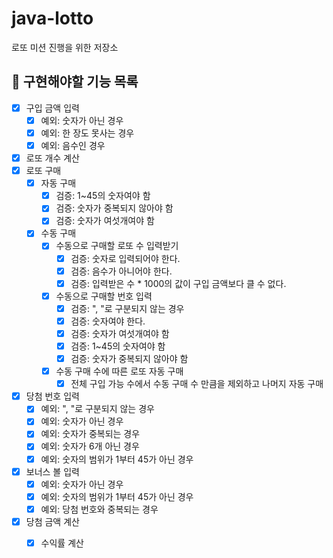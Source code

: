 # java-lotto
로또 미션 진행을 위한 저장소

## 🎯 구현해야할 기능 목록
- [x] 구입 금액 입력
    - [x] 예외: 숫자가 아닌 경우
    - [x] 예외: 한 장도 못사는 경우
    - [x] 예외: 음수인 경우
- [x] 로또 개수 계산
- [x] 로또 구매
    - [x] 자동 구매
      - [x] 검증: 1~45의 숫자여야 함
      - [x] 검증: 숫자가 중복되지 않아야 함
      - [x] 검증: 숫자가 여섯개여야 함
    - [x] 수동 구매
      - [x] 수동으로 구매할 로또 수 입력받기
        - [x] 검증: 숫자로 입력되어야 한다.
        - [x] 검증: 음수가 아니어야 한다.
        - [x] 검증: 입력받은 수 * 1000의 값이 구입 금액보다 클 수 없다.
      - [x] 수동으로 구매할 번호 입력
        - [x] 검증: ", "로 구분되지 않는 경우
        - [x] 검증: 숫자여야 한다.
        - [x] 검증: 숫자가 여섯개여야 함
        - [x] 검증: 1~45의 숫자여야 함
        - [x] 검증: 숫자가 중복되지 않아야 함
      - [x] 수동 구매 수에 따른 로또 자동 구매
        - [x] 전체 구입 가능 수에서 수동 구매 수 만큼을 제외하고 나머지 자동 구매
- [x] 당첨 번호 입력
    - [x] 예외: ", "로 구분되지 않는 경우
    - [x] 예외: 숫자가 아닌 경우
    - [x] 예외: 숫자가 중복되는 경우
    - [x] 예외: 숫자가 6개 아닌 경우
    - [x] 예외: 숫자의 범위가 1부터 45가 아닌 경우
- [x] 보너스 볼 입력
    - [x] 예외: 숫자가 아닌 경우
    - [x] 예외: 숫자의 범위가 1부터 45가 아닌 경우
    - [x] 예외: 당첨 번호와 중복되는 경우
- [x] 당첨 금액 계산 
    - [x] 수익률 계산
  